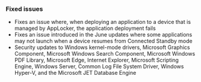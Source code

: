 ### Fixed issues
- Fixes an issue where, when deploying an application to a device that is managed by AppLocker, the application deployment fails
- Fixes an issue introduced in the June updates where some applications may not launch when a device resumes from Connected Standby mode
- Security updates to Windows kernel-mode drivers, Microsoft Graphics Component, Microsoft Windows Search Component, Microsoft Windows PDF Library, Microsoft Edge, Internet Explorer, Microsoft Scripting Engine, Windows Server, Common Log File System Driver, Windows Hyper-V, and the Microsoft JET Database Engine